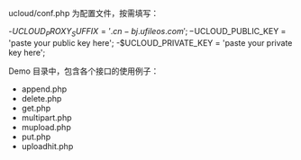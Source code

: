 ucloud/conf.php 为配置文件，按需填写：

-$UCLOUD_PROXY_SUFFIX = '.cn-bj.ufileos.com';
-$UCLOUD_PUBLIC_KEY = 'paste your public key here';
-$UCLOUD_PRIVATE_KEY = 'paste your private key here';


Demo 目录中，包含各个接口的使用例子：
-    append.php
-    delete.php
-    get.php
-    multipart.php
-    mupload.php
-    put.php
-    uploadhit.php
